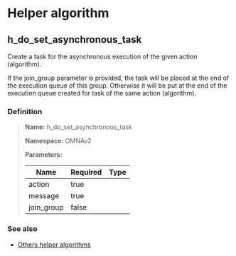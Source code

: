 # Helper algorithm

## h_do_set_asynchronous_task

Create a task for the asynchronous execution of the given action (algorithm).

If the join_group parameter is provided, the task will be placed at the end of the execution queue of this group. 
Otherwise it will be put at the end of the execution queue created for task of the same action (algorithm).
    
### Definition

> **Name:** h_do_set_asynchronous_task
> 
> **Namespace:** OMNAv2
>
> **Parameters:**
> 
> | Name | Required | Type |
> | --- | --- | --- |
> | action | true |  |
> | message | true |  |
> | join_group | false |  |

### See also
* [Others helper algorithms](overview?id=h_do_set_asynchronous_task)